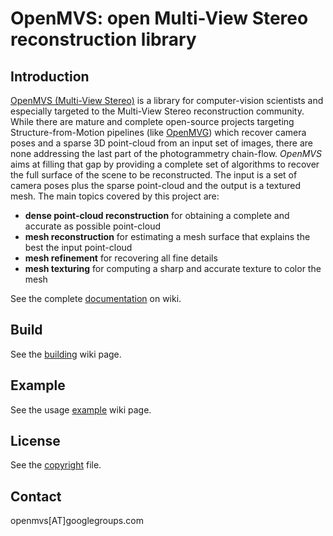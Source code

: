 # OpenMVS: open Multi-View Stereo reconstruction library

## Introduction

[OpenMVS (Multi-View Stereo)](http://openmvs.github.io/openMVS/) is a library for computer-vision scientists and especially targeted to the Multi-View Stereo reconstruction community. While there are mature and complete open-source projects targeting Structure-from-Motion pipelines (like [OpenMVG](https://github.com/openMVG/openMVG)) which recover camera poses and a sparse 3D point-cloud from an input set of images, there are none addressing the last part of the photogrammetry chain-flow. *OpenMVS* aims at filling that gap by providing a complete set of algorithms to recover the full surface of the scene to be reconstructed. The input is a set of camera poses plus the sparse point-cloud and the output is a textured mesh. The main topics covered by this project are:

- **dense point-cloud reconstruction** for obtaining a complete and accurate as possible point-cloud
- **mesh reconstruction** for estimating a mesh surface that explains the best the input point-cloud
- **mesh refinement** for recovering all fine details
- **mesh texturing** for computing a sharp and accurate texture to color the mesh

See the complete [documentation](https://openmvs.github.io/openMVS/wiki) on wiki.

## Build

See the [building](https://openmvs.github.io/openMVS/wiki/Building) wiki page.

## Example

See the usage [example](https://openmvs.github.io/openMVS/Usage) wiki page.

## License

See the [copyright](https://github.com/OpenMVS/openMVS/blob/master/COPYRIGHT.md) file.

## Contact

openmvs[AT]googlegroups.com
